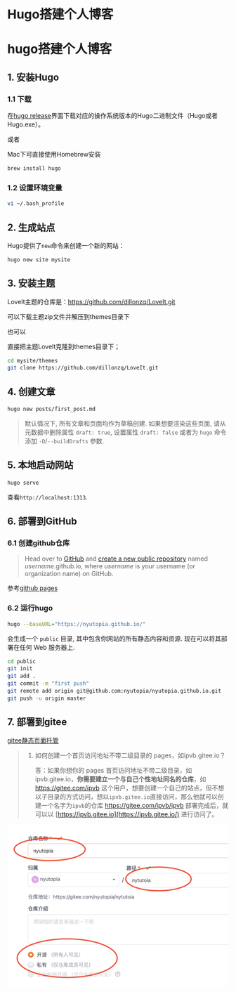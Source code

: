 # Hugo搭建个人博客




# hugo搭建个人博客

## 1. 安装Hugo

### 1.1 下载

在[hugo release](https://github.com/gohugoio/hugo/releases)界面下载对应的操作系统版本的Hugo二进制文件（Hugo或者Hugo.exe）。

或者

Mac下可直接使用Homebrew安装

```sh
brew install hugo
```

### 1.2 设置环境变量

```sh
vi ~/.bash_profile
```

## 2. 生成站点

Hugo提供了`new`命令来创建一个新的网站：

```sh
hugo new site mysite
```

## 3. 安装主题

Lovelt主题的仓库是：https://github.com/dillonzq/LoveIt.git

可以下载主题zip文件并解压到themes目录下

也可以

直接把主题Lovelt克隆到themes目录下；

```sh
cd mysite/themes
git clone https://github.com/dillonzq/LoveIt.git
```

## 4. 创建文章

```sh
hugo new posts/first_post.md
```

>默认情况下, 所有文章和页面均作为草稿创建. 如果想要渲染这些页面, 请从元数据中删除属性 `draft: true`, 设置属性 `draft: false` 或者为 `hugo` 命令添加 `-D`/`--buildDrafts` 参数.



## 5. 本地启动网站

```sh
hugo serve
```

查看`http://localhost:1313`.

## 6. 部署到GitHub

### 6.1 创建github仓库

> Head over to [GitHub](https://github.com/) and [create a new public repository](https://github.com/new) named *username*.github.io, where *username* is your username (or organization name) on GitHub.

参考[github pages](https://pages.github.com/)

### 6.2 运行hugo

```sh
hugo --baseURL="https://nyutopia.github.io/"
```

会生成一个 `public` 目录, 其中包含你网站的所有静态内容和资源. 现在可以将其部署在任何 Web 服务器上.

```sh
cd public
git init
git add .
git commit -m "first push"
git remote add origin git@github.com:nyutopia/nyutopia.github.io.git
git push -u origin master
```



## 7. 部署到gitee

[gitee静态页面托管](https://gitee.com/help/articles/4136#article-header0)

> 1. 如何创建一个首页访问地址不带二级目录的 pages，如ipvb.gitee.io？
>
>    答：如果你想你的 pages 首页访问地址不带二级目录，如ipvb.gitee.io，**你需要建立一个与自己个性地址同名的仓库**，如 https://gitee.com/ipvb 这个用户，想要创建一个自己的站点，但不想以子目录的方式访问，想以`ipvb.gitee.io`直接访问，那么他就可以创建一个名字为`ipvb`的仓库 https://gitee.com/ipvb/ipvb 部署完成后，就可以以 [https://ipvb.gitee.io](https://ipvb.gitee.io/) 进行访问了。

![图片1](/typoraIMG/hugo搭建个人博客/image-20210628200037954.png)


